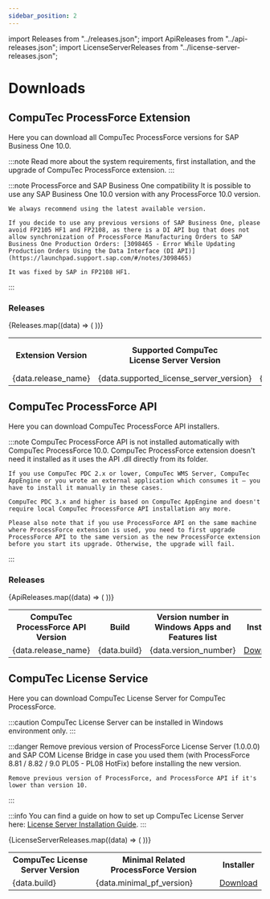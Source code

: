 ```yaml
---
sidebar_position: 2
---
```


import Releases from "../releases.json";
import ApiReleases from "../api-releases.json";
import LicenseServerReleases from "../license-server-releases.json";

# Downloads

## CompuTec ProcessForce Extension

Here you can download all CompuTec ProcessForce versions for SAP Business One 10.0.

:::note
    Read more about the system requirements, first installation, and the upgrade of CompuTec ProcessForce extension.
:::

:::note ProcessForce and SAP Business One compatibility
    It is possible to use any SAP Business One 10.0 version with any ProcessForce 10.0 version.

    We always recommend using the latest available version.

    If you decide to use any previous versions of SAP Business One, please avoid FP2105 HF1 and FP2108, as there is a DI API bug that does not allow synchronization of ProcessForce Manufacturing Orders to SAP Business One Production Orders: [3098465 - Error While Updating Production Orders Using the Data Interface (DI API)](https://launchpad.support.sap.com/#/notes/3098465)

    It was fixed by SAP in FP2108 HF1.
:::

### Releases

<table>
  <tr>
    <th>Extension Version</th>
    <th>Supported CompuTec<br />License Server Version</th>
    <th>Build</th>
    <th>Release Date</th>
    <th>Installer for<br />Lightweight Deployment</th>
  </tr>
  {Releases.map((data) => (
    <tr>
      <td>{data.release_name}</td>
      <td>{data.supported_license_server_version}</td>
      <td>{data.build}</td>
      <td style={{ whiteSpace: "nowrap" }}>{data.release_date}</td>
      <td><a href={data.download_url}>Download</a></td>
    </tr>
  ))}
</table>

## CompuTec ProcessForce API

Here you can download CompuTec ProcessForce API installers.

:::note
    CompuTec ProcessForce API is not installed automatically with CompuTec ProcessForce 10.0. CompuTec ProcessForce extension doesn't need it installed as it uses the API .dll directly from its folder.

    If you use CompuTec PDC 2.x or lower, CompuTec WMS Server, CompuTec AppEngine or you wrote an external application which consumes it – you have to install it manually in these cases.

    CompuTec PDC 3.x and higher is based on CompuTec AppEngine and doesn't require local CompuTec ProcessForce API installation any more.

    Please also note that if you use ProcessForce API on the same machine where ProcessForce extension is used, you need to first upgrade ProcessForce API to the same version as the new ProcessForce extension before you start its upgrade. Otherwise, the upgrade will fail.
:::

### Releases

<table>
  <tr>
    <th>CompuTec ProcessForce API Version</th>
    <th>Build</th>
    <th>Version number in<br />Windows Apps and<br />Features list</th>
    <th>Installer</th>
  </tr>
  {ApiReleases.map((data) => (
    <tr>
      <td>{data.release_name}</td>
      <td>{data.build}</td>
      <td>{data.version_number}</td>
      <td><a href={data.download_url}>Download</a></td>
    </tr>
  ))}
</table>

## CompuTec License Service

Here you can download CompuTec License Server for CompuTec ProcessForce.

:::caution
    CompuTec License Server can be installed in Windows environment only.
:::

:::danger
    Remove previous version of ProcessForce License Server (1.0.0.0) and SAP COM License Bridge in case you used them (with ProcessForce 8.81 / 8.82 / 9.0 PL05 - PL08 HotFix) before installing the new version.

    Remove previous version of ProcessForce, and ProcessForce API if it's lower than version 10.
:::

:::info
    You can find a guide on how to set up CompuTec License Server here: [License Server Installation Guide](../administrator-guide/licensing/license-server/license-server-installation.md).
:::

<table>
  <tr>
    <th>CompuTec License Server Version</th>
    <th>Minimal Related ProcessForce Version</th>
    <th>Installer</th>
  </tr>
  {LicenseServerReleases.map((data) => (
    <tr>
      <td>{data.build}</td>
      <td>{data.minimal_pf_version}</td>
      <td><a href={data.download_url}>Download</a></td>
    </tr>
  ))}
</table>
